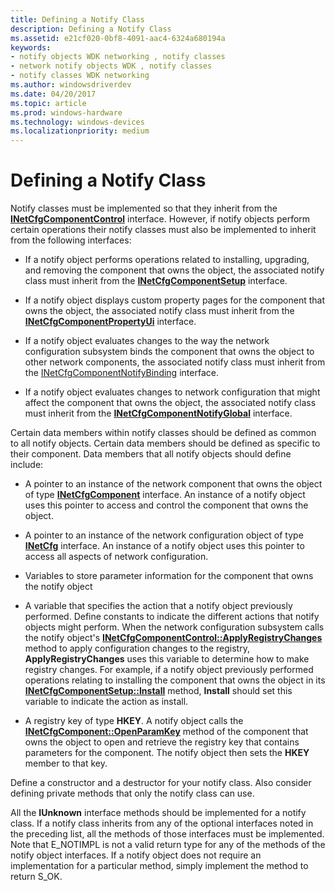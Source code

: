```yaml
---
title: Defining a Notify Class
description: Defining a Notify Class
ms.assetid: e21cf020-0bf8-4091-aac4-6324a680194a
keywords:
- notify objects WDK networking , notify classes
- network notify objects WDK , notify classes
- notify classes WDK networking
ms.author: windowsdriverdev
ms.date: 04/20/2017
ms.topic: article
ms.prod: windows-hardware
ms.technology: windows-devices
ms.localizationpriority: medium
---
```


# Defining a Notify Class





Notify classes must be implemented so that they inherit from the [**INetCfgComponentControl**](https://msdn.microsoft.com/library/windows/hardware/ff547725) interface. However, if notify objects perform certain operations their notify classes must also be implemented to inherit from the following interfaces:

-   If a notify object performs operations related to installing, upgrading, and removing the component that owns the object, the associated notify class must inherit from the [**INetCfgComponentSetup**](https://msdn.microsoft.com/library/windows/hardware/ff547758) interface.

-   If a notify object displays custom property pages for the component that owns the object, the associated notify class must inherit from the [**INetCfgComponentPropertyUi**](https://msdn.microsoft.com/library/windows/hardware/ff547738) interface.

-   If a notify object evaluates changes to the way the network configuration subsystem binds the component that owns the object to other network components, the associated notify class must inherit from the [INetCfgComponentNotifyBinding](https://msdn.microsoft.com/library/windows/hardware/ff547730) interface.

-   If a notify object evaluates changes to network configuration that might affect the component that owns the object, the associated notify class must inherit from the [**INetCfgComponentNotifyGlobal**](https://msdn.microsoft.com/library/windows/hardware/ff547733) interface.

Certain data members within notify classes should be defined as common to all notify objects. Certain data members should be defined as specific to their component. Data members that all notify objects should define include:

-   A pointer to an instance of the network component that owns the object of type [**INetCfgComponent**](https://msdn.microsoft.com/library/windows/hardware/ff547715) interface. An instance of a notify object uses this pointer to access and control the component that owns the object.

-   A pointer to an instance of the network configuration object of type [**INetCfg**](https://msdn.microsoft.com/library/windows/hardware/ff547694) interface. An instance of a notify object uses this pointer to access all aspects of network configuration.

-   Variables to store parameter information for the component that owns the notify object

-   A variable that specifies the action that a notify object previously performed. Define constants to indicate the different actions that notify objects might perform. When the network configuration subsystem calls the notify object's [**INetCfgComponentControl::ApplyRegistryChanges**](https://msdn.microsoft.com/library/windows/hardware/ff547727) method to apply configuration changes to the registry, **ApplyRegistryChanges** uses this variable to determine how to make registry changes. For example, if a notify object previously performed operations relating to installing the component that owns the object in its [**INetCfgComponentSetup::Install**](https://msdn.microsoft.com/library/windows/hardware/ff547762) method, **Install** should set this variable to indicate the action as install.

-   A registry key of type **HKEY**. A notify object calls the [**INetCfgComponent::OpenParamKey**](https://msdn.microsoft.com/library/windows/hardware/ff547890) method of the component that owns the object to open and retrieve the registry key that contains parameters for the component. The notify object then sets the **HKEY** member to that key.

Define a constructor and a destructor for your notify class. Also consider defining private methods that only the notify class can use.

All the **IUnknown** interface methods should be implemented for a notify class. If a notify class inherits from any of the optional interfaces noted in the preceding list, all the methods of those interfaces must be implemented. Note that E\_NOTIMPL is not a valid return type for any of the methods of the notify object interfaces. If a notify object does not require an implementation for a particular method, simply implement the method to return S\_OK.

 

 





